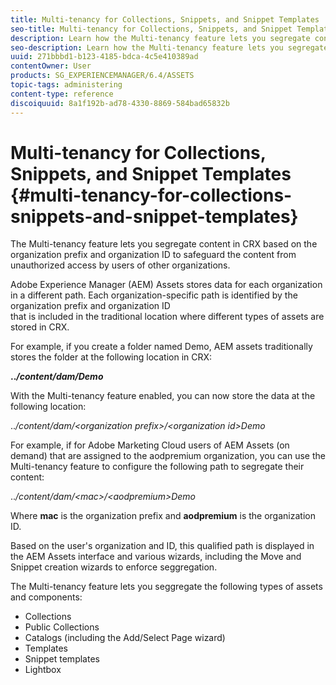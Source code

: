 ```yaml
---
title: Multi-tenancy for Collections, Snippets, and Snippet Templates
seo-title: Multi-tenancy for Collections, Snippets, and Snippet Templates
description: Learn how the Multi-tenancy feature lets you segregate content in the CRX repository based on the customer organization to prevent unauthorized access.
seo-description: Learn how the Multi-tenancy feature lets you segregate content in the CRX repository based on the customer organization to prevent unauthorized access.
uuid: 271bbbd1-b123-4185-bdca-4c5e410389ad
contentOwner: User
products: SG_EXPERIENCEMANAGER/6.4/ASSETS
topic-tags: administering
content-type: reference
discoiquuid: 8a1f192b-ad78-4330-8869-584bad65832b
---
```


# Multi-tenancy for Collections, Snippets, and Snippet Templates {#multi-tenancy-for-collections-snippets-and-snippet-templates}

The Multi-tenancy feature lets you segregate content in CRX based on the organization prefix and organization ID to safeguard the content from unauthorized access by users of other organizations.

Adobe Experience Manager (AEM) Assets stores data for each organization in a different path. Each organization-specific path is identified by the organization prefix and organization ID   
that is included in the traditional location where different types of assets are stored in CRX.

For example, if you create a folder named Demo, AEM assets traditionally stores the folder at the following location in CRX:

**..*/content/dam/Demo***

With the Multi-tenancy feature enabled, you can now store the data at the following location:

..*/content/dam/&lt;organization prefix&gt;/&lt;organization id&gt;Demo* 


For example, if for Adobe Marketing Cloud users of AEM Assets (on demand) that are assigned to the aodpremium organization, you can use the Multi-tenancy feature to configure the following path to segregate their content:

..*/content/dam/&lt;mac&gt;/&lt;aodpremium&gt;Demo* 

Where **mac** is the organization prefix and **aodpremium** is the organization ID.

Based on the user's organization and ID, this qualified path is displayed in the AEM Assets interface and various wizards, including the Move and Snippet creation wizards to enforce seggregation.

The Multi-tenancy feature lets you seggregate the following types of assets and components:

* Collections
* Public Collections 
* Catalogs (including the Add/Select Page wizard)
* Templates
* Snippet templates
* Lightbox

